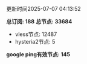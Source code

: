 更新时间2025-07-07 04:13:52

**总订阅: 188**
**总节点: 33684**
- vless节点: 12487
- hysteria2节点: 5

**google ping有效节点: 145**
